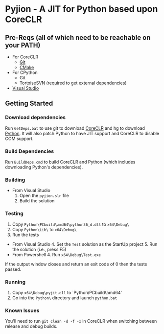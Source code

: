 Pyjion - A JIT for Python based upon CoreCLR
=======

## Pre-Reqs (all of which need to be reachable on your PATH)
* For CoreCLR
  * [Git](http://www.git-scm.com/)
  * [CMake](http://www.cmake.org/)
* For CPython
  * Git
  * [TortoiseSVN](http://tortoisesvn.net/) (required to get external dependencies)
* [Visual Studio](https://www.visualstudio.com/)

## Getting Started

### Download dependencies
Run `GetDeps.bat` to use git to download [CoreCLR](https://github.com/dotnet/coreclr) and hg to download [Python](https://hg.python.org/cpython).  It will also patch Python to have JIT support and CoreCLR to disable COM support.

### Build Dependencies
Run `BuildDeps.cmd` to build CoreCLR and Python (which includes downloading Python's dependencies).

### Building
* From Visual Studio
  1. Open the `pyjion.sln` file
  2. Build the solution

### Testing
1. Copy `Python\PCbuild\amd64\python36_d.dll` to `x64\Debug\`
2. Copy `Python\Lib\` to `x64\Debug\`
3. Run the tests
  * From Visual Studio
    4. Set the `Test` solution as the StartUp project
    5. Run the solution (i.e., press F5)
  * From Powershell
    4. Run `x64\Debug\Test.exe`

If the output window closes and return an exit code of 0 then the tests passed.

### Running
1. Copy `x64\Debug\pyjit.dll` to `Python\PCbuild\amd64\'
2. Go into the `Python\` directory and launch `python.bat`


### Known Issues
You'll need to run `git clean -d -f -x` in CoreCLR when switching between release and debug builds.
